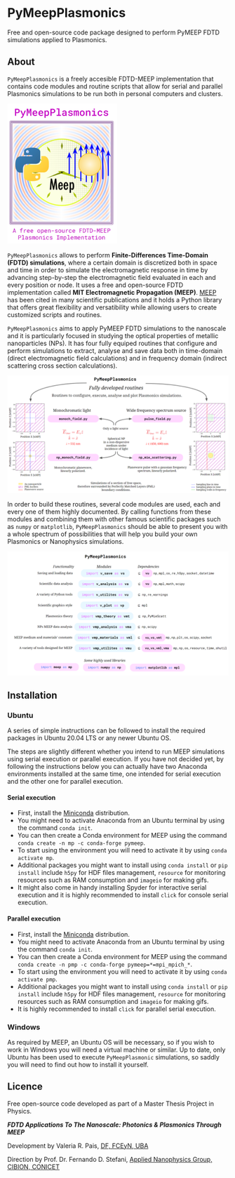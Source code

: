 # PyMeepPlasmonics

Free and open-source code package designed to perform PyMEEP FDTD simulations applied to Plasmonics.

## About

`PyMeepPlasmonics` is a freely accesible FDTD-MEEP implementation that contains code modules and routine scripts that allow for serial and parallel Plasmonics simulations to be run both in personal computers and clusters. 

<p align="left">
  <img src="SupportFiles/Pictures/PyMeepPlasmonics.png" width="250" title="PyMeepPlasmonics" alt="PyMeepPlasmonics Logo">
</p>

`PyMeepPlasmonics` allows to perform **Finite-Differences Time-Domain (FDTD) simulations**, where a certain domain is discretized both in space and time in order to simulate the electromagnetic response in time by advancing step-by-step the electromagnetic field evaluated in each and every position or node. It uses a free and open-source FDTD implementation called **MIT Electromagnetic Propagation (MEEP)**. [MEEP](https://meep.readthedocs.io/en/latest/) has been cited in many scientific publications and it holds a Python library that offers great flexibility and versatibility while allowing users to create customized scripts and routines.

`PyMeepPlasmonics` aims to apply PyMEEP FDTD simulations to the nanoscale and it is particularly focused in studying the optical properties of metallic nanoparticles (NPs). It has four fully equiped routines that configure and perform simulations to extract, analyse and save data both in time-domain (direct electromagnetic field calculations) and in frequency domain (indirect scattering cross section calculations).

<p align="left">
  <img src="SupportFiles/Pictures/PyMeepPlasmonicsRoutines.png" width="800" title="PyMeepPlasmonics Routines" alt="PyMeepPlasmonics Routines">
</p>

In order to build these routines, several code modules are used, each and every one of them highly documented. By calling functions from these modules and combining them with other famous scientific packages such as `numpy` or `matplotlib`, `PyMeepPlasmonics` should be able to present you with a whole spectrum of possibilities that will help you build your own Plasmonics or Nanophysics simulations.

<p align="left">
  <img src="SupportFiles/Pictures/PyMeepPlasmonicsModules.png" width="800" title="PyMeepPlasmonics Modules" alt="PyMeepPlasmonics Modules">
</p>

## Installation

### Ubuntu

A series of simple instructions can be followed to install the required packages in Ubuntu 20.04 LTS or any newer Ubuntu OS. 

The steps are slightly different whether you intend to run MEEP simulations using serial execution or parallel execution. If you have not decided yet, by following the instructions below you can actually have two Anaconda environments installed at the same time, one intended for serial execution and the other one for parallel execution.

#### Serial execution

- First, install the [Miniconda](https://docs.anaconda.com/anaconda/install/linux/) distribution.
- You might need to activate Anaconda from an Ubuntu terminal by using the command `conda init`.
- You can then create a Conda environment for MEEP using the command `conda create -n mp -c conda-forge pymeep`.
- To start using the environment you will need to activate it by using `conda activate mp`.
- Additional packages you might want to install using `conda install` or `pip install` include `h5py` for HDF files management, `resource` for monitoring resources such as RAM consumption and `imageio` for making gifs.
- It might also come in handy installing Spyder for interactive serial execution and it is highly recommended to install `click` for console serial execution.

#### Parallel execution

- First, install the [Miniconda](https://docs.anaconda.com/anaconda/install/linux/) distribution.
- You might need to activate Anaconda from an Ubuntu terminal by using the command `conda init`.
- You can then create a Conda environment for MEEP using the command `conda create -n pmp -c conda-forge pymeep=*=mpi_mpich_*`.
- To start using the environment you will need to activate it by using `conda activate pmp`.
- Additional packages you might want to install using `conda install` or `pip install` include `h5py` for HDF files management, `resource` for monitoring resources such as RAM consumption and `imageio` for making gifs.
- It is highly recommended to install `click` for parallel serial execution.

### Windows

As required by MEEP, an Ubuntu OS will be necessary, so if you wish to work in Windows you will need a virtual machine or similar. Up to date, only Ubuntu has been used to execute `PyMeepPlasmonic` simulations, so saddly you will need to find out how to install it yourself.

## Licence

Free open-source code developed as part of a Master Thesis Project in Physics.

***FDTD Applications To The Nanoscale: Photonics & Plasmonics Through MEEP***

Development by Valeria R. Pais, [DF, FCEyN, UBA](https://sitio.df.uba.ar/es/)

Direction by Prof. Dr. Fernando D. Stefani, [Applied Nanophysics Group, CIBION, CONICET](https://stefani-lab.ar/)

